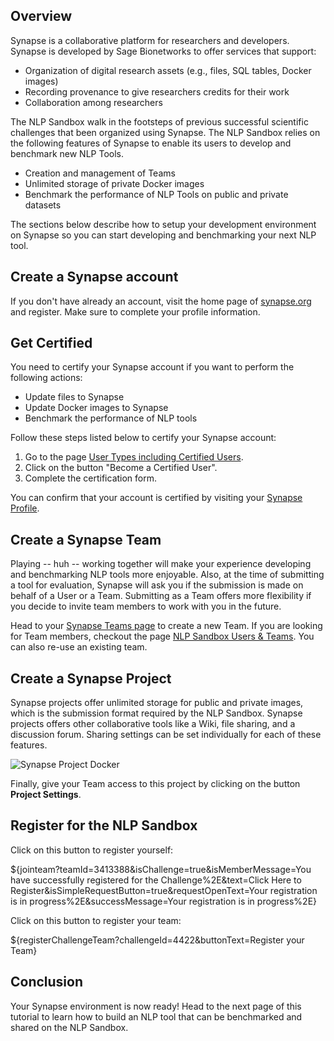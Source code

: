 ## Overview

Synapse is a collaborative platform for researchers and developers. Synapse is
developed by Sage Bionetworks to offer services that support:

- Organization of digital research assets (e.g., files, SQL tables, Docker
  images)
- Recording provenance to give researchers credits for their work
- Collaboration among researchers

The NLP Sandbox walk in the footsteps of previous successful scientific
challenges that been organized using Synapse. The NLP Sandbox relies on the
following features of Synapse to enable its users to develop and benchmark new
NLP Tools.

- Creation and management of Teams
- Unlimited storage of private Docker images
- Benchmark the performance of NLP Tools on public and private datasets

The sections below describe how to setup your development environment on Synapse
so you can start developing and benchmarking your next NLP tool.

## Create a Synapse account

If you don't have already an account, visit the home page of [synapse.org] and
register. Make sure to complete your profile information.

## Get Certified

You need to certify your Synapse account if you want to perform the following
actions:

- Update files to Synapse
- Update Docker images to Synapse
- Benchmark the performance of NLP tools

Follow these steps listed below to certify your Synapse account:

1. Go to the page [User Types including Certified Users].
2. Click on the button "Become a Certified User".
3. Complete the certification form.

You can confirm that your account is certified by visiting your [Synapse
Profile].

## Create a Synapse Team

Playing -- huh -- working together will make your experience developing and
benchmarking NLP tools more enjoyable. Also, at the time of submitting a tool
for evaluation, Synapse will ask you if the submission is made on behalf of a
User or a Team. Submitting as a Team offers more flexibility if you decide to
invite team members to work with you in the future.

Head to your [Synapse Teams page] to
create a new Team. If you are looking for Team members, checkout the page [NLP
Sandbox Users & Teams]. You can also re-use an existing team.

## Create a Synapse Project

Synapse projects offer unlimited storage for public and private images, which is
the submission format required by the NLP Sandbox. Synapse projects offers other
collaborative tools like a Wiki, file sharing, and a discussion forum. Sharing
settings can be set individually for each of these features.

![Synapse Project Docker][syn-project-docker-repository]

Finally, give your Team access to this project by clicking on the button **Project
Settings**.

## Register for the NLP Sandbox

Click on this button to register yourself:

${jointeam?teamId=3413388&isChallenge=true&isMemberMessage=You have successfully
registered for the Challenge%2E&text=Click Here to
Register&isSimpleRequestButton=true&requestOpenText=Your registration is in
progress%2E&successMessage=Your registration is in progress%2E}

Click on this button to register your team:

${registerChallengeTeam?challengeId=4422&buttonText=Register your Team}

## Conclusion

Your Synapse environment is now ready! Head to the next page of this tutorial to
learn how to build an NLP tool that can be benchmarked and shared on the NLP
Sandbox.

<!-- Links -->

[synapse.org]: https://www.synapse.org/
[User Types including Certified Users]: https://docs.synapse.org/articles/accounts_certified_users_and_profile_validation.html
[Synapse Profile]: https://www.synapse.org/#!Profile:v/profile
[Synapse Teams page]: https://www.synapse.org/#!Profile:v/teams
[NLP Sandbox Users & Teams]: #!Synapse:syn22277124/wiki/604836
[syn-project-docker-repository]: https://github.com/nlpsandbox/nlpsandbox-website-synapse/raw/staging/images/synapse-project-docker-repository.png
